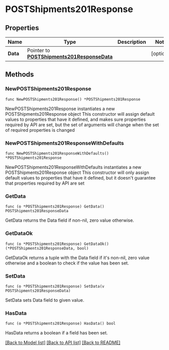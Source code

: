 # POSTShipments201Response

## Properties

Name | Type | Description | Notes
------------ | ------------- | ------------- | -------------
**Data** | Pointer to [**POSTShipments201ResponseData**](POSTShipments201ResponseData.md) |  | [optional] 

## Methods

### NewPOSTShipments201Response

`func NewPOSTShipments201Response() *POSTShipments201Response`

NewPOSTShipments201Response instantiates a new POSTShipments201Response object
This constructor will assign default values to properties that have it defined,
and makes sure properties required by API are set, but the set of arguments
will change when the set of required properties is changed

### NewPOSTShipments201ResponseWithDefaults

`func NewPOSTShipments201ResponseWithDefaults() *POSTShipments201Response`

NewPOSTShipments201ResponseWithDefaults instantiates a new POSTShipments201Response object
This constructor will only assign default values to properties that have it defined,
but it doesn't guarantee that properties required by API are set

### GetData

`func (o *POSTShipments201Response) GetData() POSTShipments201ResponseData`

GetData returns the Data field if non-nil, zero value otherwise.

### GetDataOk

`func (o *POSTShipments201Response) GetDataOk() (*POSTShipments201ResponseData, bool)`

GetDataOk returns a tuple with the Data field if it's non-nil, zero value otherwise
and a boolean to check if the value has been set.

### SetData

`func (o *POSTShipments201Response) SetData(v POSTShipments201ResponseData)`

SetData sets Data field to given value.

### HasData

`func (o *POSTShipments201Response) HasData() bool`

HasData returns a boolean if a field has been set.


[[Back to Model list]](../README.md#documentation-for-models) [[Back to API list]](../README.md#documentation-for-api-endpoints) [[Back to README]](../README.md)


